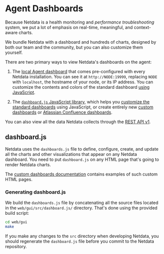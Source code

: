 # Agent Dashboards

Because Netdata is a health monitoring and _performance troubleshooting_ system,
we put a lot of emphasis on real-time, meaningful, and context-aware charts.

We bundle Netdata with a dashboard and hundreds of charts, designed by both our
team and the community, but you can also customize them yourself.

There are two primary ways to view Netdata's dashboards on the agent:

1.  The [local Agent dashboard](https://github.com/netdata/netdata/blob/master/src/web/gui/README.md) that comes pre-configured with every Netdata installation. You can
    see it at `http://NODE:19999`, replacing `NODE` with `localhost`, the hostname of your node, or its IP address. You
    can customize the contents and colors of the standard dashboard [using
    JavaScript](https://github.com/netdata/netdata/blob/master/src/web/gui/README.md#customizing-the-local-dashboard).

2.  The [`dashboard.js` JavaScript library](#dashboardjs), which helps you
   [customize the standard dashboards](https://github.com/netdata/netdata/blob/master/src/web/gui/README.md#customizing-the-local-dashboard)
   using JavaScript, or create entirely new [custom dashboards](https://github.com/netdata/netdata/blob/master/src/web/gui/custom/README.md) or
   [Atlassian Confluence dashboards](https://github.com/netdata/netdata/blob/master/src/web/gui/confluence/README.md).

You can also view all the data Netdata collects through the [REST API v1](https://github.com/netdata/netdata/blob/master/src/web/api/README.md#netdata-rest-api).

## dashboard.js

Netdata uses the `dashboards.js` file to define, configure, create, and update
all the charts and other visualizations that appear on any Netdata dashboard.
You need to put `dashboard.js` on any HTML page that's going to render Netdata
charts.

The [custom dashboards documentation](https://github.com/netdata/netdata/blob/master/src/web/gui/custom/README.md) contains examples of such
custom HTML pages.

### Generating dashboard.js

We build the `dashboards.js` file by concatenating all the source files located
in the `web/gui/src/dashboard.js/` directory. That's done using the provided
build script:

```sh
cd web/gui
make
```

If you make any changes to the `src` directory when developing Netdata, you
should regenerate the `dashboard.js` file before you commit to the Netdata
repository.
